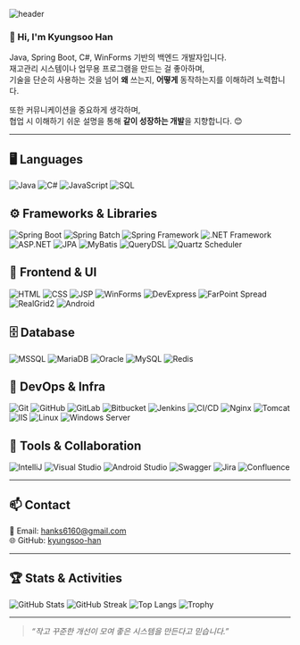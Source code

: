 ![header](https://capsule-render.vercel.app/api?type=waving&color=gradient&height=260&section=header&text=Han%20KyungSoo&fontSize=60&fontAlignY=40&desc=Backend%20Developer&descAlignY=60)

### 👋 Hi, I'm Kyungsoo Han

Java, Spring Boot, C#, WinForms 기반의 백엔드 개발자입니다.  
재고관리 시스템이나 업무용 프로그램을 만드는 걸 좋아하며,  
기술을 단순히 사용하는 것을 넘어 **왜** 쓰는지, **어떻게** 동작하는지를 이해하려 노력합니다.

또한 커뮤니케이션을 중요하게 생각하며,  
협업 시 이해하기 쉬운 설명을 통해 **같이 성장하는 개발**을 지향합니다. 😊

---

## 🖥️ Languages
![Java](https://img.shields.io/badge/Java-007396?style=flat&logo=java&logoColor=white)
![C#](https://img.shields.io/badge/C%23-239120?style=flat&logo=c-sharp&logoColor=white)
![JavaScript](https://img.shields.io/badge/JavaScript-F7DF1E?style=flat&logo=javascript&logoColor=black)
![SQL](https://img.shields.io/badge/SQL-336791?style=flat&logo=mysql&logoColor=white)

## ⚙️ Frameworks & Libraries
![Spring Boot](https://img.shields.io/badge/Spring%20Boot-6DB33F?style=flat&logo=springboot&logoColor=white)
![Spring Batch](https://img.shields.io/badge/Spring%20Batch-6DB33F?style=flat&logo=spring&logoColor=white)
![Spring Framework](https://img.shields.io/badge/Spring%20Framework-6DB33F?style=flat&logo=spring&logoColor=white)
![.NET Framework](https://img.shields.io/badge/.NET-512BD4?style=flat&logo=dotnet&logoColor=white)
![ASP.NET](https://img.shields.io/badge/ASP.NET-512BD4?style=flat&logo=dotnet&logoColor=white)
![JPA](https://img.shields.io/badge/JPA-59666C?style=flat)
![MyBatis](https://img.shields.io/badge/MyBatis-ED8B00?style=flat)
![QueryDSL](https://img.shields.io/badge/QueryDSL-333333?style=flat)
![Quartz Scheduler](https://img.shields.io/badge/Quartz-990000?style=flat)

## 🎨 Frontend & UI
![HTML](https://img.shields.io/badge/HTML-E34F26?style=flat&logo=html5&logoColor=white)
![CSS](https://img.shields.io/badge/CSS-1572B6?style=flat&logo=css3&logoColor=white)
![JSP](https://img.shields.io/badge/JSP-007396?style=flat)
![WinForms](https://img.shields.io/badge/WinForms-0078D4?style=flat)
![DevExpress](https://img.shields.io/badge/DevExpress-FF6F00?style=flat)
![FarPoint Spread](https://img.shields.io/badge/FarPoint%20Spread-00599C?style=flat)
![RealGrid2](https://img.shields.io/badge/RealGrid2-1E90FF?style=flat)
![Android](https://img.shields.io/badge/Android%20PDA-3DDC84?style=flat&logo=android&logoColor=white)

## 🗄️ Database
![MSSQL](https://img.shields.io/badge/MSSQL-CC2927?style=flat&logo=microsoft-sql-server&logoColor=white)
![MariaDB](https://img.shields.io/badge/MariaDB-003545?style=flat&logo=mariadb&logoColor=white)
![Oracle](https://img.shields.io/badge/Oracle-F80000?style=flat&logo=oracle&logoColor=white)
![MySQL](https://img.shields.io/badge/MySQL-4479A1?style=flat&logo=mysql&logoColor=white)
![Redis](https://img.shields.io/badge/Redis-DC382D?style=flat&logo=redis&logoColor=white)

## 🚀 DevOps & Infra
![Git](https://img.shields.io/badge/Git-F05032?style=flat&logo=git&logoColor=white)
![GitHub](https://img.shields.io/badge/GitHub-181717?style=flat&logo=github&logoColor=white)
![GitLab](https://img.shields.io/badge/GitLab-FC6D26?style=flat&logo=gitlab&logoColor=white)
![Bitbucket](https://img.shields.io/badge/Bitbucket-0052CC?style=flat&logo=bitbucket&logoColor=white)
![Jenkins](https://img.shields.io/badge/Jenkins-D24939?style=flat&logo=jenkins&logoColor=white)
![CI/CD](https://img.shields.io/badge/GitLab%20CI%2FCD-FC6D26?style=flat&logo=gitlab&logoColor=white)
![Nginx](https://img.shields.io/badge/Nginx-009639?style=flat&logo=nginx&logoColor=white)
![Tomcat](https://img.shields.io/badge/Tomcat-F8DC75?style=flat&logo=apache-tomcat&logoColor=black)
![IIS](https://img.shields.io/badge/IIS-0078D7?style=flat&logo=windows&logoColor=white)
![Linux](https://img.shields.io/badge/Linux-FCC624?style=flat&logo=linux&logoColor=black)
![Windows Server](https://img.shields.io/badge/Windows%20Server-0078D7?style=flat&logo=windows&logoColor=white)

## 🧰 Tools & Collaboration
![IntelliJ](https://img.shields.io/badge/IntelliJ%20IDEA-000000?style=flat&logo=intellij-idea&logoColor=white)
![Visual Studio](https://img.shields.io/badge/Visual%20Studio-5C2D91?style=flat&logo=visual-studio&logoColor=white)
![Android Studio](https://img.shields.io/badge/Android%20Studio-3DDC84?style=flat&logo=android-studio&logoColor=white)
![Swagger](https://img.shields.io/badge/Swagger-85EA2D?style=flat&logo=swagger&logoColor=black)
![Jira](https://img.shields.io/badge/Jira-0052CC?style=flat&logo=jira&logoColor=white)
![Confluence](https://img.shields.io/badge/Confluence-172B4D?style=flat&logo=confluence&logoColor=white)

---

## 📫 Contact

📧 Email: hanks6160@gmail.com  
🌐 GitHub: [kyungsoo-han](https://github.com/kyungsoo-han)

---

## 🏆 Stats & Activities

![GitHub Stats](https://github-readme-stats.vercel.app/api?username=kyungsoo-han&show_icons=true&theme=react)
![GitHub Streak](https://github-readme-streak-stats.herokuapp.com/?user=KyungSoo-Han&theme=react)
![Top Langs](https://github-readme-stats.vercel.app/api/top-langs/?username=KyungSoo-Han&layout=compact&theme=react)
![Trophy](https://github-profile-trophy.vercel.app/?username=KyungSoo-Han&theme=flat&row=1&column=7)

---

> _“작고 꾸준한 개선이 모여 좋은 시스템을 만든다고 믿습니다.”_

